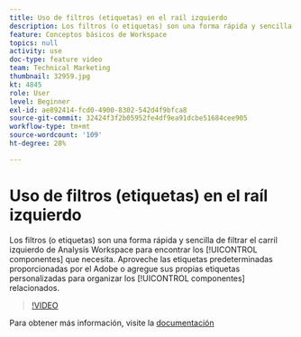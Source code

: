 ```yaml
---
title: Uso de filtros (etiquetas) en el raíl izquierdo
description: Los filtros (o etiquetas) son una forma rápida y sencilla de filtrar el carril izquierdo de Analysis Workspace para encontrar los componentes que necesita. Aproveche las etiquetas listas para usar proporcionadas por el Adobe o agregue sus propias etiquetas personalizadas para organizar los componentes relacionados.
feature: Conceptos básicos de Workspace
topics: null
activity: use
doc-type: feature video
team: Technical Marketing
thumbnail: 32959.jpg
kt: 4845
role: User
level: Beginner
exl-id: ae892414-fcd0-4900-8302-542d4f9bfca8
source-git-commit: 32424f3f2b05952fe4df9ea91dcbe51684cee905
workflow-type: tm+mt
source-wordcount: '109'
ht-degree: 28%

---
```


# Uso de filtros (etiquetas) en el raíl izquierdo

Los filtros (o etiquetas) son una forma rápida y sencilla de filtrar el carril izquierdo de Analysis Workspace para encontrar los [!UICONTROL componentes] que necesita. Aproveche las etiquetas predeterminadas proporcionadas por el Adobe o agregue sus propias etiquetas personalizadas para organizar los [!UICONTROL componentes] relacionados.

>[!VIDEO](https://video.tv.adobe.com/v/32959/?quality=12)

Para obtener más información, visite la [documentación](https://docs.adobe.com/content/help/es-ES/analytics/analyze/analysis-workspace/home.html)
